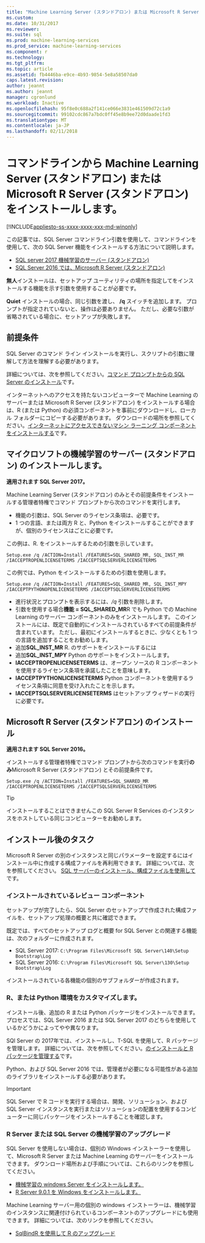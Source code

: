 ```yaml
---
title: "Machine Learning Server (スタンドアロン) または Microsoft R Server (スタンドアロン) をコマンドラインからインストール |Microsoft ドキュメント"
ms.custom: 
ms.date: 10/31/2017
ms.reviewer: 
ms.suite: sql
ms.prod: machine-learning-services
ms.prod_service: machine-learning-services
ms.component: r
ms.technology: 
ms.tgt_pltfrm: 
ms.topic: article
ms.assetid: fb4446ba-e9ce-4b93-9854-5e8a58507da0
caps.latest.revision: 
author: jeannt
ms.author: jeannt
manager: cgronlund
ms.workload: Inactive
ms.openlocfilehash: 95f8e0c688a2f141ce066e3831e461509d72c1a9
ms.sourcegitcommit: 99102cdc867a7bdc0ff45e8b9ee72d0daade1fd3
ms.translationtype: MT
ms.contentlocale: ja-JP
ms.lasthandoff: 02/11/2018
---
```

# <a name="install-machine-learning-server-standalone-or-microsoft-r-server-standalone-from-the-command-line"></a>コマンドラインから Machine Learning Server (スタンドアロン) または Microsoft R Server (スタンドアロン) をインストールします。
[!INCLUDE[appliesto-ss-xxxx-xxxx-xxx-md-winonly](../../includes/appliesto-ss-xxxx-xxxx-xxx-md-winonly.md)]

この記事では、SQL Server コマンドライン引数を使用して、コマンドラインを使用して、次の SQL Server 機能をインストールする方法について説明します。

+ [SQL server 2017 機械学習のサーバー (スタンドアロン)](#bkmk_mls2017) 
+ [SQL Server 2016 では、Microsoft R Server (スタンドアロン)](#bkmk_mrs2016)

**無人**インストールは、セットアップ ユーティリティの場所を指定してをインストールする機能を示す引数を使用することが必要です。

**Quiet** インストールの場合、同じ引数を渡し、 **/q** スイッチを追加します。 プロンプトが指定されていないと、操作は必要ありません。 ただし、必要な引数が省略されている場合に、セットアップが失敗します。

## <a name="prerequisites"></a>前提条件

SQL Server のコマンド ライン インストールを実行し、スクリプトの引数に理解して方法を理解する必要があります。

詳細については、次を参照してください。[コマンド プロンプトからの SQL Server のインストール](../../database-engine/install-windows/install-sql-server-from-the-command-prompt.md)です。

インターネットへのアクセスを持たないコンピューターで Machine Learning のサーバーまたは Microsoft R Server (スタンドアロン) をインストールする場合は、R (または Python) の必須コンポーネントを事前にダウンロードし、ローカル フォルダーにコピーする必要があります。 ダウンロードの場所を参照してください。[インターネットにアクセスできないマシン ラーニング コンポーネントをインストールする](installing-ml-components-without-internet-access.md)です。


## <a name="bkmk_mls2017"></a>マイクロソフトの機械学習のサーバー (スタンドアロン) のインストールします。

**適用されます SQL Server 2017。**

Machine Learning Server (スタンドアロン) のみとその前提条件をインストールする管理者特権でコマンド プロンプトから次のコマンドを実行します。

+ 機能の引数は、SQL Server のライセンス条項は、必要です。
+ 1 つの言語、または両方 R と、Python をインストールすることができますが、個別のライセンスはごとに必要です。

この例は、R. をインストールするための引数を示しています。

```
Setup.exe /q /ACTION=Install /FEATURES=SQL_SHARED_MR, SQL_INST_MR  /IACCEPTROPENLICENSETERMS /IACCEPTSQLSERVERLICENSETERMS
```

この例では、Python をインストールするための引数を使用します。

```
Setup.exe /q /ACTION=Install /FEATURES=SQL_SHARED_MR, SQL_INST_MPY  /IACCEPTPYTHONOPENLICENSETERMS /IACCEPTSQLSERVERLICENSETERMS
```

+ 進行状況とプロンプトを表示するには、_/q_ 引数を削除します。
+ 引数を使用する場合**機能 = SQL_SHARED_MR**R でも Python での Machine Learning のサーバー コンポーネントのみをインストールします。 このインストールには、既定で自動的にインストールされているすべての前提条件が含まれています。 ただし、最初にインストールするときに、少なくとも 1 つの言語を追加することをお勧めします。
+ 追加**SQL_INST_MR** R. のサポートをインストールするには
+ 追加**SQL_INST_MPY** Python のサポートをインストールします。
+ **IACCEPTROPENLICENSETERMS** は、オープン ソースの R コンポーネントを使用するライセンス条項を承諾したことを意味します。
+ **IACCEPTPYTHONLICENSETERMS** Python コンポーネントを使用するライセンス条項に同意を受け入れたことを示します。
+ **IACCEPTSQLSERVERLICENSETERMS** はセットアップ ウィザードの実行に必要です。


## <a name="bkmk_mrs2016"></a>Microsoft R Server (スタンドアロン) のインストール

**適用されます SQL Server 2016。**

インストールする管理者特権でコマンド プロンプトから次のコマンドを実行**のみ**Microsoft R Server (スタンドアロン) とその前提条件です。 

```
Setup.exe /q /ACTION=Install /FEATURES=SQL_SHARED_MR /IACCEPTROPENLICENSETERMS /IACCEPTSQLSERVERLICENSETERMS
```

> [!TIP]
> インストールすることはできませんこの SQL Server R Services のインスタンスをホストしている同じコンピューターをお勧めします。

## <a name="post-installation-tasks"></a>インストール後のタスク

Microsoft R Server の別のインスタンスと同じパラメーターを設定するにはインストール中に作成する構成ファイルを再利用できます。 詳細については、次を参照してください。 [SQL サーバーのインストール、構成ファイルを使用して](../../database-engine/install-windows/install-sql-server-using-a-configuration-file.md)です。

### <a name="review-installed-components"></a>インストールされているレビュー コンポーネント

セットアップが完了したら、SQL Server のセットアップで作成された構成ファイルを、セットアップ処理の概要と共に確認できます。

既定では、すべてのセットアップ ログと概要 for SQL Server との関連する機能は、次のフォルダーに作成されます。

+ SQL Server 2017: `C:\Program Files\Microsoft SQL Server\140\Setup Bootstrap\Log`
+ SQL Server 2016:  `C:\Program Files\Microsoft SQL Server\130\Setup Bootstrap\Log`

インストールされている各機能の個別のサブフォルダーが作成されます。

### <a name="customize-the-r-or-python-environment"></a>R、または Python 環境をカスタマイズします。

インストール後、追加の R または Python パッケージをインストールできます。 プロセスでは、SQL Server 2016 または SQL Server 2017 のどちらを使用しているかどうかによってやや異なります。

SQl Server の 2017年では、インストールし、T-SQL を使用して、R パッケージを管理します。 詳細については、次を参照してください。[のインストールと R パッケージを管理する](../r/install-additional-r-packages-on-sql-server.md)です。

Python、および SQL Server 2016 では、管理者が必要になる可能性がある追加のライブラリをインストールする必要があります。

> [!IMPORTANT]
> SQL Server で R コードを実行する場合は、開発、ソリューション、および SQL Server インスタンスを実行またはソリューションの配置を使用するコンピューターに同じパッケージをインストールすることを確認します。

### <a name="upgrading-r-server-or-sql-server-machine-learning"></a>R Server または SQL Server の機械学習のアップグレード

SQL Server を使用しない場合は、個別の Windows インストーラーを使用して、Microsoft R Server または Machine Learning のサーバーをインストールできます。 ダウンロード場所および手順については、これらのリンクを参照してください。

+ [機械学習の windows Server をインストールします。](https://docs.microsoft.com/machine-learning-server/install/machine-learning-server-windows-install)
+ [R Server 9.0.1 を Windows をインストールします。](https://docs.microsoft.com/machine-learning-server/install/r-server-install-windows) 

Machine Learning サーバー用の個別の windows インストーラーは、機械学習のインスタンスに関連付けられているコンポーネントのアップグレードにも使用できます。  詳細については、次のリンクを参照してください。

+ [SqlBindR を使用して R のアップグレード](../r/use-sqlbindr-exe-to-upgrade-an-instance-of-sql-server.md)
